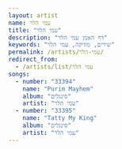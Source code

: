 ```yaml
---
layout: artist
name: עמי הלר
title: "עמי הלר"
description: "דף האמן עמי הלר"
keywords: "שירים, מוזיקה, עמי הלר"
permalink: /artists/עמי-הלר/
redirect_from:
  - /artists/list/עמי הלר
songs:
  - number: "33394"
    name: "Purim Mayhem"
    album: "סינגלים"
    artist: "עמי הלר"
  - number: "33395"
    name: "Tatty My King"
    album: "סינגלים"
    artist: "עמי הלר"
---
```

